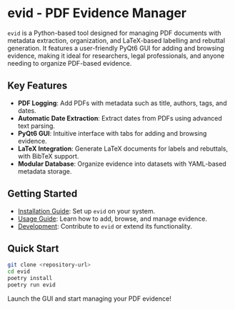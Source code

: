 # evid - PDF Evidence Manager

`evid` is a Python-based tool designed for managing PDF documents with metadata extraction, organization, and LaTeX-based labelling and rebuttal generation. It features a user-friendly PyQt6 GUI for adding and browsing evidence, making it ideal for researchers, legal professionals, and anyone needing to organize PDF-based evidence.

## Key Features

- **PDF Logging**: Add PDFs with metadata such as title, authors, tags, and dates.
- **Automatic Date Extraction**: Extract dates from PDFs using advanced text parsing.
- **PyQt6 GUI**: Intuitive interface with tabs for adding and browsing evidence.
- **LaTeX Integration**: Generate LaTeX documents for labels and rebuttals, with BibTeX support.
- **Modular Database**: Organize evidence into datasets with YAML-based metadata storage.

## Getting Started

- [Installation Guide](installation.md): Set up `evid` on your system.
- [Usage Guide](usage.md): Learn how to add, browse, and manage evidence.
- [Development](development.md): Contribute to `evid` or extend its functionality.

## Quick Start

```bash
git clone <repository-url>
cd evid
poetry install
poetry run evid
```

Launch the GUI and start managing your PDF evidence!

